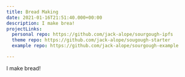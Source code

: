 ```yaml
---
title: Bread Making
date: 2021-01-16T21:51:40.000+00:00
description: I make brea!
projectLinks:
  personal repo: https://github.com/jack-alope/sourgough-ipfs
  theme repo: https://github.com/jack-alope/sougough-starter
  example repo: https://github.com/jack-alope/sourgough-example

---
```

I make bread!